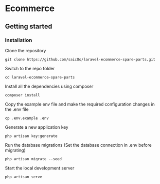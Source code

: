 # Ecommerce

## Getting started
### Installation

Clone the repository
```
git clone https://github.com/saicOo/laravel-ecommerce-spare-parts.git
```
Switch to the repo folder
```
cd laravel-ecommerce-spare-parts
```
Install all the dependencies using composer
```
composer install
```
Copy the example env file and make the required configuration changes in the .env file
```
cp .env.example .env
```
Generate a new application key
```
php artisan key:generate
```
Run the database migrations (Set the database connection in .env before migrating)
```
php artisan migrate --seed
```
Start the local development server
```
php artisan serve
```

